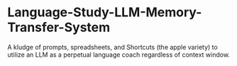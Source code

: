 # Language-Study-LLM-Memory-Transfer-System
A kludge of prompts, spreadsheets, and Shortcuts (the apple variety) to utilize an LLM as a perpetual language coach regardless of context window.
